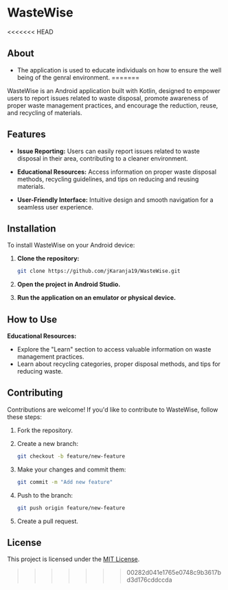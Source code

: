 # WasteWise
<<<<<<< HEAD
## About
- The application is used to educate individuals on how to ensure the well being of the genral environment.
=======

WasteWise is an Android application built with Kotlin, designed to empower users to report issues related to waste disposal, promote awareness of proper waste management practices, and encourage the reduction, reuse, and recycling of materials.

## Features

- **Issue Reporting:** Users can easily report issues related to waste disposal in their area, contributing to a cleaner environment.

- **Educational Resources:** Access information on proper waste disposal methods, recycling guidelines, and tips on reducing and reusing materials.

- **User-Friendly Interface:** Intuitive design and smooth navigation for a seamless user experience.

## Installation

To install WasteWise on your Android device:

1. **Clone the repository:**
    ```bash
    git clone https://github.com/jKaranja19/WasteWise.git
    ```

2. **Open the project in Android Studio.**

3. **Run the application on an emulator or physical device.**

## How to Use

**Educational Resources:**
   - Explore the "Learn" section to access valuable information on waste management practices.
   - Learn about recycling categories, proper disposal methods, and tips for reducing waste.

## Contributing

Contributions are welcome! If you'd like to contribute to WasteWise, follow these steps:

1. Fork the repository.

2. Create a new branch:
    ```bash
    git checkout -b feature/new-feature
    ```

3. Make your changes and commit them:
    ```bash
    git commit -m "Add new feature"
    ```

4. Push to the branch:
    ```bash
    git push origin feature/new-feature
    ```

5. Create a pull request.

## License

This project is licensed under the [MIT License](LICENSE).

>>>>>>> 00282d041e1765e0748c9b3617bd3d176cddccda

